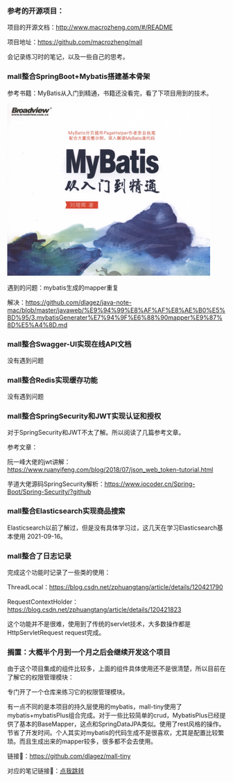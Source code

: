### 参考的开源项目：

项目的开源文档：http://www.macrozheng.com/#/README

项目地址：https://github.com/macrozheng/mall

会记录练习时的笔记，以及一些自己的思考。



### mall整合SpringBoot+Mybatis搭建基本骨架

参考书籍：MyBatis从入门到精通，书籍还没看完，看了下项目用到的技术。

<img src="README.assets/image-20210917111916615.png" alt="image-20210917111916615" style="zoom:50%;" />

遇到的问题：mybatis生成的mapper重复

解决：https://github.com/dlagez/java-note-mac/blob/master/javaweb/%E9%94%99%E8%AF%AF%E8%AE%B0%E5%BD%95/3.mybatisGenerater%E7%94%9F%E6%88%90mapper%E9%87%8D%E5%A4%8D.md



### mall整合Swagger-UI实现在线API文档

没有遇到问题



### mall整合Redis实现缓存功能

没有遇到问题



### mall整合SpringSecurity和JWT实现认证和授权

对于SpringSecurity和JWT不太了解。所以阅读了几篇参考文章。

参考文章：

阮一峰大佬的jwt讲解：https://www.ruanyifeng.com/blog/2018/07/json_web_token-tutorial.html

芋道大佬源码SpringSecurity解析：https://www.iocoder.cn/Spring-Boot/Spring-Security/?github



### mall整合Elasticsearch实现商品搜索

Elasticsearch以前了解过，但是没有具体学习过，这几天在学习Elasticsearch基本使用 2021-09-16。

### mall整合了日志记录

完成这个功能时记录了一些类的使用：

ThreadLocal：https://blog.csdn.net/zphuangtang/article/details/120421790

RequestContextHolder：https://blog.csdn.net/zphuangtang/article/details/120421823

这个功能并不是很难，使用到了传统的servlet技术，大多数操作都是HttpServletRequest request完成。

### 搁置：大概半个月到一个月之后会继续开发这个项目

由于这个项目集成的组件比较多，上面的组件具体使用还不是很清楚，所以目前在了解它的权限管理模块：

专门开了一个仓库来练习它的权限管理模块。

有一点不同的是本项目的持久层使用的mybatis，mall-tiny使用了mybatis+mybatisPlus组合完成。对于一些比较简单的crud，MybatisPlus已经提供了基本的BaseMapper，这点和SpringDataJPA类似。使用了rest风格的操作。节省了开发时间。个人其实对mybatis的代码生成不是很喜欢，尤其是配置比较繁琐。而且生成出来的mapper较多，很多都不会去使用。

链接🔗：https://github.com/dlagez/mall-tiny

对应的笔记链接🔗：[点我跳转](https://github.com/dlagez/java-note-mac/blob/master/javaweb/mall-tiny%E7%AC%94%E8%AE%B0/1.mybatis-plus%E7%94%9F%E6%88%90%E4%BB%A3%E7%A0%81.md)